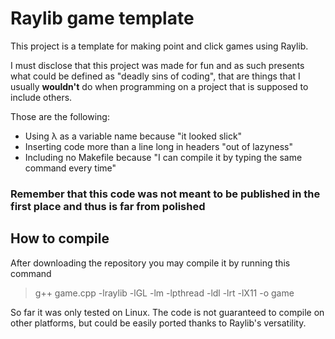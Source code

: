 # Raylib game template

This project is a template for making point and click games using Raylib.

I must disclose that this project was made for fun and as such presents what could be defined as "deadly sins of coding", that are things that
I usually **wouldn't** do when programming on a project that is supposed to include others.

Those are the following:

  - Using λ as a variable name because "it looked slick"
  - Inserting code more than a line long in headers "out of lazyness"
  - Including no Makefile because "I can compile it by typing the same command every time"

### Remember that this code was not meant to be published in the first place and thus is far from polished

## How to compile

After downloading the repository you may compile it by running this command

> g++ game.cpp -lraylib -lGL -lm -lpthread -ldl -lrt -lX11 -o game

So far it was only tested on Linux. The code is not guaranteed to compile on other platforms, but could be easily ported thanks to Raylib's versatility.

